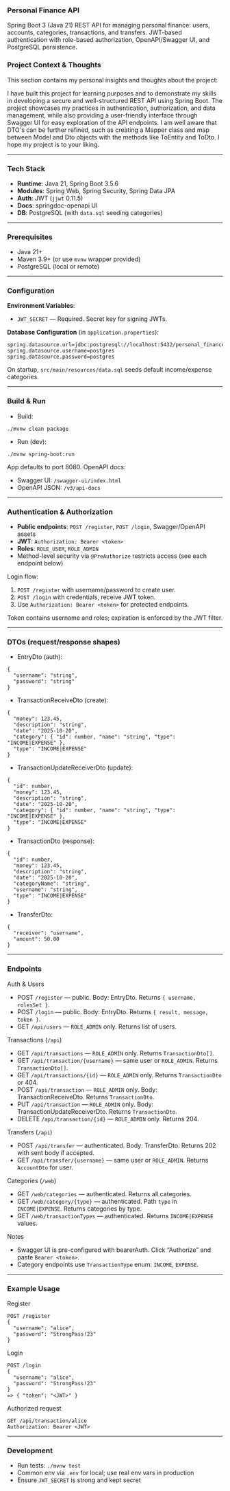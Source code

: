 ### Personal Finance API

Spring Boot 3 (Java 21) REST API for managing personal finance: users, accounts, categories, transactions, and transfers. JWT-based authentication with role-based authorization, OpenAPI/Swagger UI, and PostgreSQL persistence.

### Project Context & Thoughts
This section contains my personal insights and thoughts about the project:

I have built this project for learning purposes and to demonstrate my skills
in developing a secure and well-structured REST API using Spring Boot.
The project showcases my practices in authentication, authorization, and data management,
while also providing a user-friendly interface through Swagger UI for easy exploration of the API endpoints.
I am well aware that DTO's can be further refined, such as creating a Mapper class and map between Model and Dto objects with the methods like ToEntity and ToDto.
I hope my project is to your liking.

---

### Tech Stack
- **Runtime**: Java 21, Spring Boot 3.5.6
- **Modules**: Spring Web, Spring Security, Spring Data JPA
- **Auth**: JWT (`jjwt` 0.11.5)
- **Docs**: springdoc-openapi UI
- **DB**: PostgreSQL (with `data.sql` seeding categories)

---

### Prerequisites
- Java 21+
- Maven 3.9+ (or use `mvnw` wrapper provided)
- PostgreSQL (local or remote)

---

### Configuration

**Environment Variables**:
- `JWT_SECRET` — Required. Secret key for signing JWTs.

**Database Configuration** (in `application.properties`):
```properties
spring.datasource.url=jdbc:postgresql://localhost:5432/personal_finance
spring.datasource.username=postgres
spring.datasource.password=postgres

```

On startup, `src/main/resources/data.sql` seeds default income/expense categories.

---

### Build & Run
- Build:
```
./mvnw clean package
```

- Run (dev):
```
./mvnw spring-boot:run
```

App defaults to port 8080. OpenAPI docs:
- Swagger UI: `/swagger-ui/index.html`
- OpenAPI JSON: `/v3/api-docs`

---

### Authentication & Authorization
- **Public endpoints**: `POST /register`, `POST /login`, Swagger/OpenAPI assets
- **JWT**: `Authorization: Bearer <token>`
- **Roles**: `ROLE_USER`, `ROLE_ADMIN`
- Method-level security via `@PreAuthorize` restricts access (see each endpoint below)

Login flow:
1) `POST /register` with username/password to create user.
2) `POST /login` with credentials, receive JWT token.
3) Use `Authorization: Bearer <token>` for protected endpoints.

Token contains username and roles; expiration is enforced by the JWT filter.

---

### DTOs (request/response shapes)
- EntryDto (auth):
```
{
  "username": "string",
  "password": "string"
}
```

- TransactionReceiveDto (create):
```
{
  "money": 123.45,
  "description": "string",
  "date": "2025-10-20",
  "category": { "id": number, "name": "string", "type": "INCOME|EXPENSE" },
  "type": "INCOME|EXPENSE"
}
```

- TransactionUpdateReceiverDto (update):
```
{
  "id": number,
  "money": 123.45,
  "description": "string",
  "date": "2025-10-20",
  "category": { "id": number, "name": "string", "type": "INCOME|EXPENSE" },
  "type": "INCOME|EXPENSE"
}
```

- TransactionDto (response):
```
{
  "id": number,
  "money": 123.45,
  "description": "string",
  "date": "2025-10-20",
  "categoryName": "string",
  "username": "string",
  "type": "INCOME|EXPENSE"
}
```

- TransferDto:
```
{
  "receiver": "username",
  "amount": 50.00
}
```

---

### Endpoints

Auth & Users
- POST `/register` — public. Body: EntryDto. Returns `{ username, rolesSet }`.
- POST `/login` — public. Body: EntryDto. Returns `{ result, message, token }`.
- GET `/api/users` — `ROLE_ADMIN` only. Returns list of users.

Transactions (`/api`)
- GET `/api/transactions` — `ROLE_ADMIN` only. Returns `TransactionDto[]`.
- GET `/api/transaction/{username}` — same user or `ROLE_ADMIN`. Returns `TransactionDto[]`.
- GET `/api/transactions/{id}` — `ROLE_ADMIN` only. Returns `TransactionDto` or 404.
- POST `/api/transaction` — `ROLE_ADMIN` only. Body: TransactionReceiveDto. Returns `TransactionDto`.
- PUT `/api/transaction` — `ROLE_ADMIN` only. Body: TransactionUpdateReceiverDto. Returns `TransactionDto`.
- DELETE `/api/transaction/{id}` — `ROLE_ADMIN` only. Returns 204.

Transfers (`/api`)
- POST `/api/transfer` — authenticated. Body: TransferDto. Returns 202 with sent body if accepted.
- GET `/api/transfer/{username}` — same user or `ROLE_ADMIN`. Returns `AccountDto` for user.

Categories (`/web`)
- GET `/web/categories` — authenticated. Returns all categories.
- GET `/web/category/{type}` — authenticated. Path `type` in `INCOME|EXPENSE`. Returns categories by type.
- GET `/web/transactionTypes` — authenticated. Returns `INCOME|EXPENSE` values.

Notes
- Swagger UI is pre-configured with bearerAuth. Click “Authorize” and paste `Bearer <token>`.
- Category endpoints use `TransactionType` enum: `INCOME`, `EXPENSE`.

---

### Example Usage
Register
```
POST /register
{
  "username": "alice",
  "password": "StrongPass!23"
}
```

Login
```
POST /login
{
  "username": "alice",
  "password": "StrongPass!23"
}
=> { "token": "<JWT>" }
```

Authorized request
```
GET /api/transaction/alice
Authorization: Bearer <JWT>
```

---

### Development
- Run tests: `./mvnw test`
- Common env via `.env` for local; use real env vars in production
- Ensure `JWT_SECRET` is strong and kept secret
